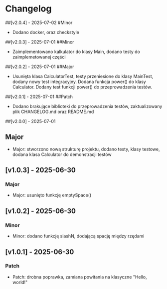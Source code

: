 # Changelog

##[v2.0.4] - 2025-07-02
#Minor
- Dodano docker, oraz checkstyle

##[v2.0.3] - 2025-07-01 
##Minor 
- Zaimplementowano kalkulator do klasy Main, dodano testy do zaimplemetowanej części

##[v2.0.2] - 2025-07-01 
##Major 
- Usunięta klasa CalculatorTest, testy przeniesione do klasy MainTest, dodany nowy test integracyjny. Dodana funkcja power() do klasy Calculator. Dodany test funkcji power() do przeprowadzenia testów.


##[v2.0.1] - 2025-07-01 
##Patch 
- Dodano brakujące biblioteki do przeprowadzenia testów, zaktualizowany plik CHANGELOG.md oraz README.md

##[v2.0.0] - 2025-07-01
## Major
- Major: stworzono nową strukturę projektu, dodano testy, klasy testowe, dodana klasa Calculator do demonstracji testów

## [v1.0.3] - 2025-06-30
### Major
- Major: usunięto funkcję emptySpace()

## [v1.0.2] - 2025-06-30
### Minor
- Minor: dodano funkcję slashN, dodającą spację między rzędami

## [v1.0.1] - 2025-06-30
### Patch
- Patch: drobna poprawka, zamiana powitania na klasyczne "Hello, world!"
